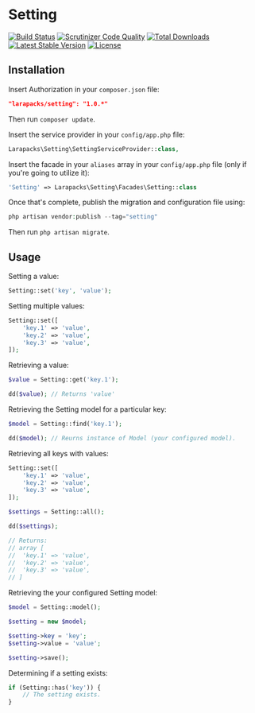 # Setting

[![Build Status](https://img.shields.io/travis/larapacks/setting/master.svg?style=flat-square)](https://travis-ci.org/larapacks/setting)
[![Scrutinizer Code Quality](https://img.shields.io/scrutinizer/g/larapacks/setting/master.svg?style=flat-square)](https://scrutinizer-ci.com/g/larapacks/setting/?branch=master)
[![Total Downloads](https://img.shields.io/packagist/dt/larapacks/setting.svg?style=flat-square)](https://packagist.org/packages/larapacks/setting)
[![Latest Stable Version](https://img.shields.io/packagist/v/larapacks/setting.svg?style=flat-square)](https://packagist.org/packages/larapacks/setting)
[![License](https://img.shields.io/packagist/l/larapacks/setting.svg?style=flat-square)](https://packagist.org/packages/larapacks/setting)

## Installation

Insert Authorization in your `composer.json` file:

```json
"larapacks/setting": "1.0.*"
```

Then run `composer update`.

Insert the service provider in your `config/app.php` file:

```php
Larapacks\Setting\SettingServiceProvider::class,
```

Insert the facade in your `aliases` array in your `config/app.php` file
(only if you're going to utilize it):

```php
'Setting' => Larapacks\Setting\Facades\Setting::class
```

Once that's complete, publish the migration and configuration file using:

```php
php artisan vendor:publish --tag="setting"
```

Then run `php artisan migrate`.

## Usage

Setting a value:

```php
Setting::set('key', 'value');
```

Setting multiple values:

```php
Setting::set([
    'key.1' => 'value',
    'key.2' => 'value',
    'key.3' => 'value',
]);
```

Retrieving a value:

```php
$value = Setting::get('key.1');

dd($value); // Returns 'value'
```

Retrieving the Setting model for a particular key:

```php
$model = Setting::find('key.1');

dd($model); // Reurns instance of Model (your configured model).
```

Retrieving all keys with values:

```php
Setting::set([
    'key.1' => 'value',
    'key.2' => 'value',
    'key.3' => 'value',
]);

$settings = Setting::all();

dd($settings);

// Returns:
// array [
//  'key.1' => 'value',
//  'key.2' => 'value',
//  'key.3' => 'value',
// ]
```

Retrieving the your configured Setting model:

```php
$model = Setting::model();

$setting = new $model;

$setting->key = 'key';
$setting->value = 'value';

$setting->save();
```

Determining if a setting exists:

```php
if (Setting::has('key')) {
    // The setting exists.
}
```
